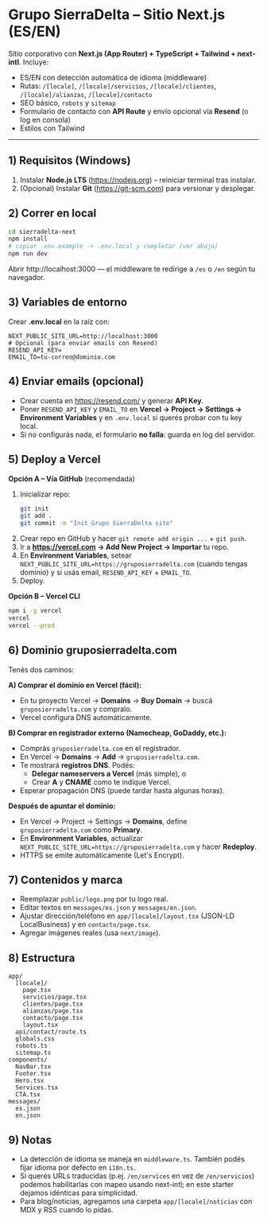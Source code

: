 # Grupo SierraDelta – Sitio Next.js (ES/EN)

Sitio corporativo con **Next.js (App Router) + TypeScript + Tailwind + next-intl**. Incluye:
- ES/EN con detección automática de idioma (middleware)
- Rutas: `/[locale]`, `/[locale]/servicios`, `/[locale]/clientes`, `/[locale]/alianzas`, `/[locale]/contacto`
- SEO básico, `robots` y `sitemap`
- Formulario de contacto con **API Route** y envío opcional vía **Resend** (o log en consola)
- Estilos con Tailwind

---

## 1) Requisitos (Windows)
1. Instalar **Node.js LTS** (https://nodejs.org) – reiniciar terminal tras instalar.
2. (Opcional) Instalar **Git** (https://git-scm.com) para versionar y desplegar.

## 2) Correr en local
```bash
cd sierradelta-next
npm install
# copiar .env.example -> .env.local y completar (ver abajo)
npm run dev
```
Abrir http://localhost:3000 — el middleware te redirige a `/es` o `/en` según tu navegador.

## 3) Variables de entorno
Crear **.env.local** en la raíz con:
```env
NEXT_PUBLIC_SITE_URL=http://localhost:3000
# Opcional (para enviar emails con Resend)
RESEND_API_KEY=
EMAIL_TO=tu-correo@dominio.com
```

## 4) Enviar emails (opcional)
- Crear cuenta en https://resend.com/ y generar **API Key**.
- Poner `RESEND_API_KEY` y `EMAIL_TO` en **Vercel → Project → Settings → Environment Variables** y en `.env.local` si querés probar con tu key local.
- Si no configurás nada, el formulario **no falla**: guarda en log del servidor.

## 5) Deploy a Vercel
**Opción A – Vía GitHub** (recomendada)
1. Inicializar repo:
   ```bash
   git init
   git add .
   git commit -m "Init Grupo SierraDelta site"
   ```
2. Crear repo en GitHub y hacer `git remote add origin ...` + `git push`.
3. Ir a **https://vercel.com → Add New Project → Importar** tu repo.
4. En **Environment Variables**, setear `NEXT_PUBLIC_SITE_URL=https://gruposierradelta.com` (cuando tengas dominio) y si usás email, `RESEND_API_KEY` + `EMAIL_TO`.
5. Deploy.

**Opción B – Vercel CLI**
```bash
npm i -g vercel
vercel
vercel --prod
```

## 6) Dominio gruposierradelta.com
Tenés dos caminos:

**A) Comprar el dominio en Vercel (fácil):**
- En tu proyecto Vercel → **Domains** → **Buy Domain** → buscá `gruposierradelta.com` y compralo.
- Vercel configura DNS automáticamente.

**B) Comprar en registrador externo (Namecheap, GoDaddy, etc.):**
- Comprás `gruposierradelta.com` en el registrador.
- En Vercel → **Domains** → **Add** → `gruposierradelta.com`.
- Te mostrará **registros DNS**. Podés:
  - **Delegar nameservers a Vercel** (más simple), o
  - Crear **A** y **CNAME** como te indique Vercel.
- Esperar propagación DNS (puede tardar hasta algunas horas).

**Después de apuntar el dominio:**
- En Vercel → Project → Settings → **Domains**, define `gruposierradelta.com` como **Primary**.
- En **Environment Variables**, actualizar `NEXT_PUBLIC_SITE_URL=https://gruposierradelta.com` y hacer **Redeploy**.
- HTTPS se emite automáticamente (Let's Encrypt).

## 7) Contenidos y marca
- Reemplazar `public/logo.png` por tu logo real.
- Editar textos en `messages/es.json` y `messages/en.json`.
- Ajustar dirección/teléfono en `app/[locale]/layout.tsx` (JSON-LD LocalBusiness) y en `contacto/page.tsx`.
- Agregar imágenes reales (usa `next/image`).

## 8) Estructura
```
app/
  [locale]/
    page.tsx
    servicios/page.tsx
    clientes/page.tsx
    alianzas/page.tsx
    contacto/page.tsx
    layout.tsx
  api/contact/route.ts
  globals.css
  robots.ts
  sitemap.ts
components/
  NavBar.tsx
  Footer.tsx
  Hero.tsx
  Services.tsx
  CTA.tsx
messages/
  es.json
  en.json
```

## 9) Notas
- La detección de idioma se maneja en `middleware.ts`. También podés fijar idioma por defecto en `i18n.ts`.
- Si querés URLs traducidas (p.ej. `/en/services` en vez de `/en/servicios`) podemos habilitarlas con mapeo usando next-intl; en este starter dejamos idénticas para simplicidad.
- Para blog/noticias, agregamos una carpeta `app/[locale]/noticias` con MDX y RSS cuando lo pidas.
